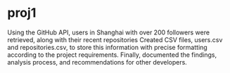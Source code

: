 # proj1
Using the GitHub API, users in Shanghai with over 200 followers were retrieved, along with their recent repositories
Created CSV files, users.csv and repositories.csv, to store this information with precise formatting according to the project requirements. 
Finally, documented the findings, analysis process, and recommendations for other developers.
